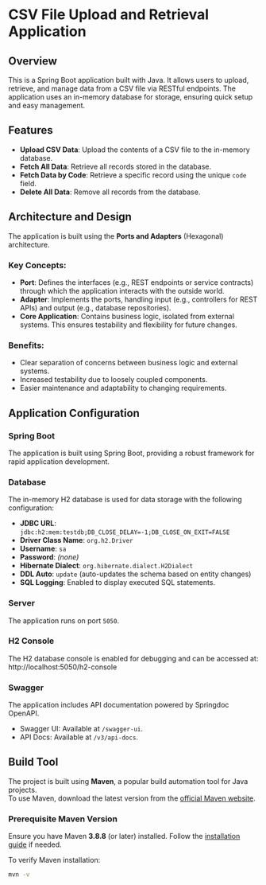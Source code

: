 # CSV File Upload and Retrieval Application

## Overview
This is a Spring Boot application built with Java. It allows users to upload, retrieve, and manage data from a CSV file via RESTful endpoints. The application uses an in-memory database for storage, ensuring quick setup and easy management.

## Features
- **Upload CSV Data**: Upload the contents of a CSV file to the in-memory database.
- **Fetch All Data**: Retrieve all records stored in the database.
- **Fetch Data by Code**: Retrieve a specific record using the unique `code` field.
- **Delete All Data**: Remove all records from the database.

## Architecture and Design

The application is built using the **Ports and Adapters** (Hexagonal) architecture.

### Key Concepts:
- **Port**: Defines the interfaces (e.g., REST endpoints or service contracts) through which the application interacts with the outside world.
- **Adapter**: Implements the ports, handling input (e.g., controllers for REST APIs) and output (e.g., database repositories).
- **Core Application**: Contains business logic, isolated from external systems. This ensures testability and flexibility for future changes.

### Benefits:
- Clear separation of concerns between business logic and external systems.
- Increased testability due to loosely coupled components.
- Easier maintenance and adaptability to changing requirements.

## Application Configuration

### Spring Boot
The application is built using Spring Boot, providing a robust framework for rapid application development.

### Database
The in-memory H2 database is used for data storage with the following configuration:
- **JDBC URL**: `jdbc:h2:mem:testdb;DB_CLOSE_DELAY=-1;DB_CLOSE_ON_EXIT=FALSE`
- **Driver Class Name**: `org.h2.Driver`
- **Username**: `sa`
- **Password**: *(none)*
- **Hibernate Dialect**: `org.hibernate.dialect.H2Dialect`
- **DDL Auto**: `update` (auto-updates the schema based on entity changes)
- **SQL Logging**: Enabled to display executed SQL statements.

### Server
The application runs on port `5050`.

### H2 Console
The H2 database console is enabled for debugging and can be accessed at: http://localhost:5050/h2-console

### Swagger
The application includes API documentation powered by Springdoc OpenAPI.
- Swagger UI: Available at `/swagger-ui`.
- API Docs: Available at `/v3/api-docs`.

## Build Tool

The project is built using **Maven**, a popular build automation tool for Java projects.  
To use Maven, download the latest version from the [official Maven website](https://maven.apache.org/download.cgi).

### Prerequisite Maven Version
Ensure you have Maven **3.8.8** (or later) installed. Follow the [installation guide](https://maven.apache.org/install.html) if needed.

To verify Maven installation:
```bash
mvn -v
